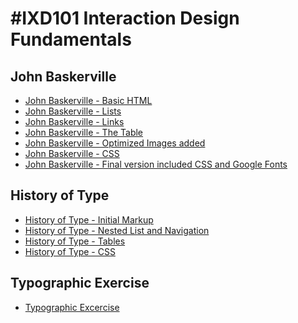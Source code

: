 

#IXD101 Interaction Design Fundamentals
======================================

John Baskerville
----------------
- [John Baskerville - Basic HTML](https://taramcallister.github.io/john_baskerville/johnbasker1.html)
- [John Baskerville - Lists](https://taramcallister.github.io/john_baskerville/johnbasker2.html)
- [John Baskerville - Links](https://taramcallister.github.io/john_baskerville/johnbasker3.html)
- [John Baskerville - The Table](https://taramcallister.github.io/john_baskerville/johnbasker4.html)
- [John Baskerville - Optimized Images added](https://taramcallister.github.io/john_baskerville/johnbasker5.html)
- [John Baskerville - CSS](https://taramcallister.github.io/john_baskerville/johnbasker6.html)
- [John Baskerville - Final version included CSS and Google Fonts](https://taramcallister.github.io/john_baskerville/johnbasker6.html)


History of Type
---------------
- [History of Type - Initial Markup](https://taramcallister.github.io/john_baskerville/history_of_type.html)
- [History of Type - Nested List and Navigation](https://taramcallister.github.io/john_baskerville/history_of_type2.html)
- [History of Type - Tables](https://taramcallister.github.io/john_baskerville/history_of_type3.html)
- [History of Type - CSS](https://taramcallister.github.io/john_baskerville/history_of_type4.html)

Typographic Exercise
---------------
- [Typographic Excercise](https://taramcallister.github.io/john_baskerville/typographic_exercise.html)